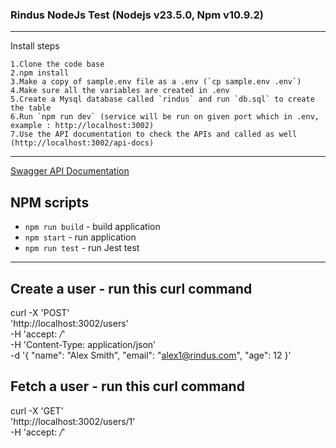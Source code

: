 
 
### Rindus NodeJs Test (Nodejs v23.5.0, Npm v10.9.2)
----------

Install steps
    
    1.Clone the code base
    2.npm install
    3.Make a copy of sample.env file as a .env (`cp sample.env .env`)
    4.Make sure all the variables are created in .env
    5.Create a Mysql database called `rindus` and run `db.sql` to create the table
    6.Run `npm run dev` (service will be run on given port which in .env, example : http://localhost:3002)
    7.Use the API documentation to check the APIs and called as well (http://localhost:3002/api-docs)

----------  
[Swagger API Documentation](http://localhost:3002/api-docs)
## NPM scripts

- `npm run build` - build application
- `npm start`     - run application
- `npm run test`  - run Jest test 

----------


## Create a user - run this curl command

curl -X 'POST' \
  'http://localhost:3002/users' \
  -H 'accept: */*' \
  -H 'Content-Type: application/json' \
  -d '{
  "name": "Alex Smith",
  "email": "alex1@rindus.com",
  "age": 12
}'

## Fetch a user - run this curl command

curl -X 'GET' \
  'http://localhost:3002/users/1' \
  -H 'accept: */*'